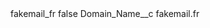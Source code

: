 <?xml version="1.0" encoding="UTF-8"?>
<CustomMetadata xmlns="http://soap.sforce.com/2006/04/metadata" xmlns:xsi="http://www.w3.org/2001/XMLSchema-instance" xmlns:xsd="http://www.w3.org/2001/XMLSchema">
    <label>fakemail_fr</label>
    <protected>false</protected>
    <values>
        <field>Domain_Name__c</field>
        <value xsi:type="xsd:string">fakemail.fr</value>
    </values>
</CustomMetadata>
